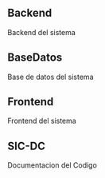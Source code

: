 ## Backend
Backend del sistema

## BaseDatos
Base de datos del sistema

## Frontend
Frontend del sistema

## SIC-DC
Documentacion del Codigo
